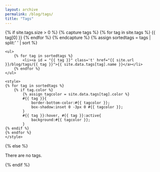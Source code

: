 ```yaml
---
layout: archive
permalink: /blog/tags/
title: "Tags"
---
```

{% if site.tags.size > 0 %}
	{% capture tags %}
		{% for tag in site.tags %}
			{{ tag[0] }}
		{% endfor %}
	{% endcapture %}
	{% assign sortedtags = tags | split:' ' | sort %}

	<ul>
		{% for tag in sortedtags %}
  			<li><a id = "{{ tag }}" class='t' href="{{ site.url }}/blog/tags/{{ tag }}">{{ site.data.tags[tag].name }}</a></li>
		{% endfor %}
	</ul>

	<style>
	{% for tag in sortedtags %}
		{% if tag.color %}
			{% assign tagcolor = site.data.tags[tag].color %}
			#{{ tag }}{
				border-bottom-color:#{{ tagcolor }};
				box-shadow:inset 0 -3px 0 #{{ tagcolor }};
			}
			#{{ tag }}:hover, #{{ tag }}:active{
				background:#{{ tagcolor }};
			}
   	{% endif %}
	{% endfor %}
	</style>

{% else %}
<p class='notice-brown'>There are no tags.</p>
{% endif %}